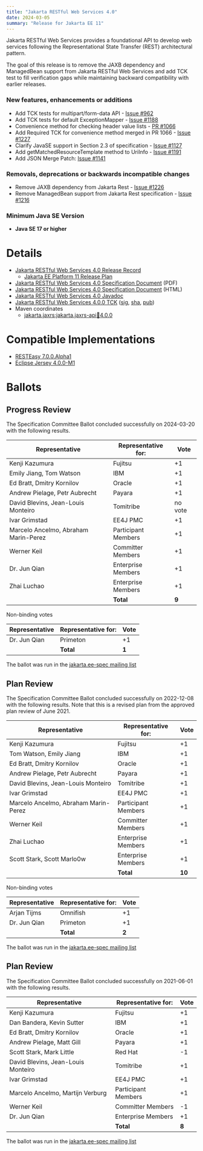 ```yaml
---
title: "Jakarta RESTful Web Services 4.0"
date: 2024-03-05
summary: "Release for Jakarta EE 11"
---
```


Jakarta RESTful Web Services provides a foundational API to develop web services following the Representational
State Transfer (REST) architectural pattern.

The goal of this release is to remove the JAXB dependency and ManagedBean support from Jakarta RESTful
Web Services and add TCK test to fill verification gaps while maintaining  backward compatibility with
earlier releases.  

### New features, enhancements or additions
* Add TCK tests for multipart/form-data API - [Issue #962](https://github.com/jakartaee/rest/issues/962)
* Add TCK tests for default ExceptionMapper - [Issue #1188](https://github.com/jakartaee/rest/issues/1188)
* Convenience method for checking header value lists - [PR #1066](https://github.com/jakartaee/rest/pull/1066 )
* Add Required TCK for convenience method merged in PR 1066 - [Issue #1227](https://github.com/jakartaee/rest/issues/1227)
* Clarify JavaSE support in Section 2.3 of specification - [Issue #1127](https://github.com/jakartaee/rest/issues/1127)
* Add getMatchedResourceTemplate method to UriInfo - [Issue #1191](https://github.com/jakartaee/rest/issues/1191)
* Add JSON Merge Patch: [Issue #1141](https://github.com/jakartaee/rest/issues/1141)


### Removals, deprecations or backwards incompatible changes
* Remove JAXB dependency from Jakarta Rest - [Issue #1226](https://github.com/jakartaee/rest/issues/1226)
* Remove ManagedBean support from Jakarta Rest specification - [Issue #1216](https://github.com/jakartaee/rest/issues/1216)

### Minimum Java SE Version
* **Java SE 17 or higher**

# Details

* [Jakarta RESTful Web Services 4.0 Release Record](https://projects.eclipse.org/projects/ee4j.jaxrs/releases/4.0.0)
    * [Jakarta EE Platform 11 Release Plan](https://jakartaee.github.io/platform/jakartaee11/#jakarta-ee-11-release-plan)
* [Jakarta RESTful Web Services 4.0 Specification Document](./jakarta-restful-ws-spec-4.0.pdf) (PDF)
* [Jakarta RESTful Web Services 4.0 Specification Document](./jakarta-restful-ws-spec-4.0.html) (HTML)
* [Jakarta RESTful Web Services 4.0 Javadoc](./apidocs)
* [Jakarta RESTful Web Services 4.0.0 TCK](https://download.eclipse.org/jakartaee/restful-ws/4.0/jakarta-restful-ws-tck-4.0.0.zip)  ([sig](https://download.eclipse.org/jakartaee/restful-ws/4.0/jakarta-restful-ws-tck-4.0.0.zip.sig),  [sha](https://download.eclipse.org/jakartaee/restful-ws/4.0/jakarta-restful-ws-tck-4.0.0.zip.sha256),  [pub](https://jakarta.ee/specifications/jakartaee-spec-committee.pub))
* Maven coordinates
    * [jakarta.jaxrs:jakarta.jaxrs-api:jar:4.0.0](https://search.maven.org/artifact/jakarta.ws.rs/jakarta.ws.rs-api/4.0.0/jar)

# Compatible Implementations
* [RESTEasy 7.0.0.Alpha1](https://github.com/resteasy/resteasy/releases/tag/7.0.0.Alpha1)
* [Eclipse Jersey 4.0.0-M1](https://github.com/eclipse-ee4j/jersey/releases/tag/4.0.0-M1)

# Ballots

## Progress Review

The Specification Committee Ballot concluded successfully on 2024-03-20 with the following results.

| Representative                                 | Representative for: |  Vote   |
|------------------------------------------------|---------------------|---------|
| Kenji Kazumura                                 | Fujitsu             |   +1    |
| Emily Jiang, Tom Watson                        | IBM                 |   +1    |
| Ed Bratt, Dmitry Kornilov                      | Oracle              |   +1    |
| Andrew Pielage, Petr Aubrecht                  | Payara              |   +1    |
| David Blevins, Jean-Louis Monteiro             | Tomitribe           | no vote |
| Ivar Grimstad                                  | EE4J PMC            |   +1    |
| Marcelo Ancelmo, Abraham Marin-Perez           | Participant Members |   +1    |
| Werner Keil                                    | Committer Members   |   +1    |
| Dr. Jun Qian                                   | Enterprise Members  |   +1    |
| Zhai Luchao                                    | Enterprise Members  |   +1    |
|                                                | **Total**           |  **9**  |

Non-binding votes

| Representative                                 | Representative for: |  Vote   |
|------------------------------------------------|---------------------|---------|
| Dr. Jun Qian                                   | Primeton            |   +1    |
|                                                | **Total**           |  **1**  |

The ballot was run in the [jakarta.ee-spec mailing list](https://www.eclipse.org/lists/jakarta.ee-spec/msg03204.html)

## Plan Review

The Specification Committee Ballot concluded successfully on 2022-12-08 with the following results.
Note that this is a revised plan from the approved plan review of June 2021.

| Representative                                 | Representative for: |  Vote   |
|------------------------------------------------|---------------------|---------|
| Kenji Kazumura                                 | Fujitsu             |   +1    |
| Tom Watson, Emily Jiang                        | IBM                 |   +1    |
| Ed Bratt, Dmitry Kornilov                      | Oracle              |   +1    |
| Andrew Pielage, Petr Aubrecht                  | Payara              |   +1    |
| David Blevins, Jean-Louis Monteiro             | Tomitribe           |   +1    |
| Ivar Grimstad                                  | EE4J PMC            |   +1    |
| Marcelo Ancelmo, Abraham Marin-Perez           | Participant Members |   +1    |
| Werner Keil                                    | Committer Members   |   +1    |
| Zhai Luchao                                    | Enterprise Members  |   +1    |
| Scott Stark, Scott Marlo0w                     | Enterprise Members  |   +1    |
|                                                | **Total**           | **10**  |

Non-binding votes

| Representative                                 | Representative for: |  Vote   |
|------------------------------------------------|---------------------|---------|
| Arjan Tijms                                    | Omnifish            |   +1    |
| Dr. Jun Qian                                   | Primeton            |   +1    |
|                                                | **Total**           |  **2**  |

The ballot was run in the [jakarta.ee-spec mailing list](https://www.eclipse.org/lists/jakarta.ee-spec/msg02802.html)

## Plan Review

The Specification Committee Ballot concluded successfully on 2021-06-01 with the following results.

| Representative                                 | Representative for: |  Vote   |
|------------------------------------------------|---------------------|---------|
| Kenji Kazumura                                 | Fujitsu             |   +1    |
| Dan Bandera, Kevin Sutter                      | IBM                 |   +1    |
| Ed Bratt, Dmitry Kornilov                      | Oracle              |   +1    |
| Andrew Pielage, Matt Gill                      | Payara              |   +1    |
| Scott Stark, Mark Little                       | Red Hat             |   -1    |
| David Blevins, Jean-Louis Monteiro             | Tomitribe           |   +1    |
| Ivar Grimstad                                  | EE4J PMC            |   +1    |
| Marcelo Ancelmo, Martijn Verburg               | Participant Members |   +1    |
| Werner Keil                                    | Committer Members   |   -1    |
| Dr. Jun Qian                                   | Enterprise Members  |   +1    |
|                                                | **Total**           |  **8**  |

The ballot was run in the [jakarta.ee-spec mailing list](https://www.eclipse.org/lists/jakarta.ee-spec/msg01809.html)
